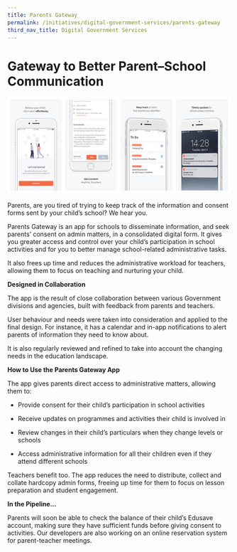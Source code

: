 ```yaml
---
title: Parents Gateway
permalink: /initiatives/digital-government-services/parents-gateway
third_nav_title: Digital Government Services
---
```

# Gateway to Better Parent–School Communication
![Parents Gateway app screen shots](/images/initiatives/Parent-gateway-screenshots.jpeg)


Parents, are you tired of trying to keep track of the information and consent forms sent by your child’s school? We hear you.
 
Parents Gateway is an app for schools to disseminate information, and seek parents’ consent on admin matters, in a consolidated digital form. It gives you greater access and control over your child’s participation in school activities and for you to better manage school-related administrative tasks.

It also frees up time and reduces the administrative workload for teachers, allowing them to focus on teaching and nurturing your child.


**Designed in Collaboration**

The app  is the result of close collaboration between various Government divisions and agencies, built with feedback from parents and teachers. 

User behaviour and needs were taken into consideration and applied to the final design. For instance, it has a calendar and in-app notifications to alert parents of information they need to know about. 

It is also regularly reviewed and refined to take into account the changing needs in the education landscape. 

**How to Use the Parents Gateway App**

The app gives parents direct access to administrative matters, allowing them to: 

* Provide consent for their child’s  participation in school activities

* Receive updates on programmes and activities their child is involved in
 
* Review changes in their child’s particulars when they change levels or schools
 
* Access administrative information for all their children even if they attend different schools

Teachers benefit too. The app reduces the need to distribute, collect and collate hardcopy admin forms, freeing up time for them to focus on lesson preparation and student engagement. 

**In the Pipeline...**

Parents will soon be able to check the balance of their child’s Edusave account, making sure they have sufficient funds before giving consent to activities. Our developers are also working on an online reservation system  for parent-teacher meetings.